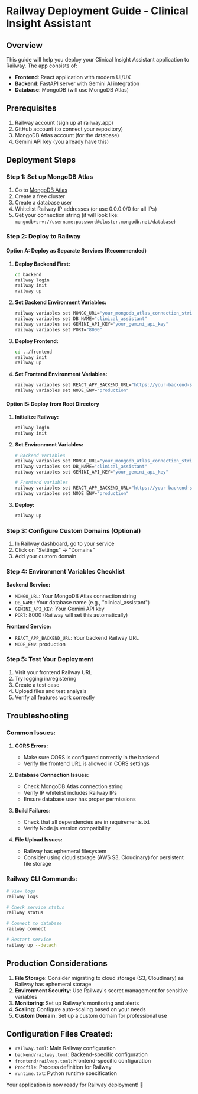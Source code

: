 # Railway Deployment Guide - Clinical Insight Assistant

## Overview
This guide will help you deploy your Clinical Insight Assistant application to Railway. The app consists of:
- **Frontend**: React application with modern UI/UX
- **Backend**: FastAPI server with Gemini AI integration
- **Database**: MongoDB (will use MongoDB Atlas)

## Prerequisites
1. Railway account (sign up at railway.app)
2. GitHub account (to connect your repository)
3. MongoDB Atlas account (for the database)
4. Gemini API key (you already have this)

## Deployment Steps

### Step 1: Set up MongoDB Atlas
1. Go to [MongoDB Atlas](https://cloud.mongodb.com/)
2. Create a free cluster
3. Create a database user
4. Whitelist Railway IP addresses (or use 0.0.0.0/0 for all IPs)
5. Get your connection string (it will look like: `mongodb+srv://username:password@cluster.mongodb.net/database`)

### Step 2: Deploy to Railway

#### Option A: Deploy as Separate Services (Recommended)

1. **Deploy Backend First:**
   ```bash
   cd backend
   railway login
   railway init
   railway up
   ```

2. **Set Backend Environment Variables:**
   ```bash
   railway variables set MONGO_URL="your_mongodb_atlas_connection_string"
   railway variables set DB_NAME="clinical_assistant"
   railway variables set GEMINI_API_KEY="your_gemini_api_key"
   railway variables set PORT="8000"
   ```

3. **Deploy Frontend:**
   ```bash
   cd ../frontend
   railway init
   railway up
   ```

4. **Set Frontend Environment Variables:**
   ```bash
   railway variables set REACT_APP_BACKEND_URL="https://your-backend-service.railway.app"
   railway variables set NODE_ENV="production"
   ```

#### Option B: Deploy from Root Directory

1. **Initialize Railway:**
   ```bash
   railway login
   railway init
   ```

2. **Set Environment Variables:**
   ```bash
   # Backend variables
   railway variables set MONGO_URL="your_mongodb_atlas_connection_string"
   railway variables set DB_NAME="clinical_assistant"
   railway variables set GEMINI_API_KEY="your_gemini_api_key"
   
   # Frontend variables
   railway variables set REACT_APP_BACKEND_URL="https://your-backend-service.railway.app"
   railway variables set NODE_ENV="production"
   ```

3. **Deploy:**
   ```bash
   railway up
   ```

### Step 3: Configure Custom Domains (Optional)
1. In Railway dashboard, go to your service
2. Click on "Settings" → "Domains"
3. Add your custom domain

### Step 4: Environment Variables Checklist

**Backend Service:**
- `MONGO_URL`: Your MongoDB Atlas connection string
- `DB_NAME`: Your database name (e.g., "clinical_assistant")
- `GEMINI_API_KEY`: Your Gemini API key
- `PORT`: 8000 (Railway will set this automatically)

**Frontend Service:**
- `REACT_APP_BACKEND_URL`: Your backend Railway URL
- `NODE_ENV`: production

### Step 5: Test Your Deployment
1. Visit your frontend Railway URL
2. Try logging in/registering
3. Create a test case
4. Upload files and test analysis
5. Verify all features work correctly

## Troubleshooting

### Common Issues:

1. **CORS Errors:**
   - Make sure CORS is configured correctly in the backend
   - Verify the frontend URL is allowed in CORS settings

2. **Database Connection Issues:**
   - Check MongoDB Atlas connection string
   - Verify IP whitelist includes Railway IPs
   - Ensure database user has proper permissions

3. **Build Failures:**
   - Check that all dependencies are in requirements.txt
   - Verify Node.js version compatibility

4. **File Upload Issues:**
   - Railway has ephemeral filesystem
   - Consider using cloud storage (AWS S3, Cloudinary) for persistent file storage

### Railway CLI Commands:
```bash
# View logs
railway logs

# Check service status
railway status

# Connect to database
railway connect

# Restart service
railway up --detach
```

## Production Considerations

1. **File Storage**: Consider migrating to cloud storage (S3, Cloudinary) as Railway has ephemeral storage
2. **Environment Security**: Use Railway's secret management for sensitive variables
3. **Monitoring**: Set up Railway's monitoring and alerts
4. **Scaling**: Configure auto-scaling based on your needs
5. **Custom Domain**: Set up a custom domain for professional use

## Configuration Files Created:
- `railway.toml`: Main Railway configuration
- `backend/railway.toml`: Backend-specific configuration
- `frontend/railway.toml`: Frontend-specific configuration
- `Procfile`: Process definition for Railway
- `runtime.txt`: Python runtime specification

Your application is now ready for Railway deployment! 🚀
